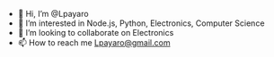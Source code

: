 - 👋 Hi, I’m @Lpayaro
- 👀 I’m interested in Node.js, Python, Electronics, Computer Science
- 💞️ I’m looking to collaborate on Electronics
- 📫 How to reach me Lpayaro@gmail.com

<!---
Lpayaro/Lpayaro is a ✨ special ✨ repository because its `README.md` (this file) appears on your GitHub profile.
You can click the Preview link to take a look at your changes.
--->
